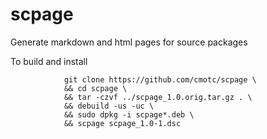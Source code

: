 # scpage
Generate markdown and html pages for source packages

To build and install

                git clone https://github.com/cmotc/scpage \
                && cd scpage \
                && tar -czvf ../scpage_1.0.orig.tar.gz . \
                && debuild -us -uc \
                && sudo dpkg -i scpage*.deb \
                && scpage scpage_1.0-1.dsc
